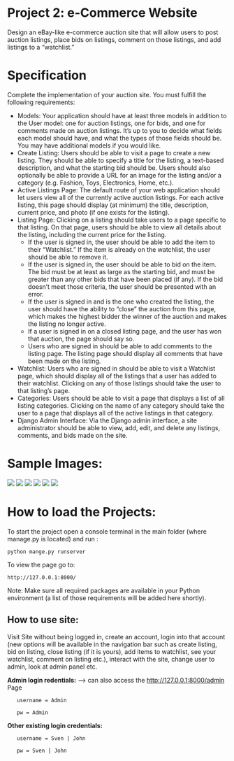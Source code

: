 # Project 2: e-Commerce Website

Design an eBay-like e-commerce auction site that will allow users to post auction listings, place bids on listings, comment on those listings, and add listings to a “watchlist.”

# Specification

Complete the implementation of your auction site. You must fulfill the following requirements:

* Models: Your application should have at least three models in addition to the User model: one for auction listings, one for bids, and one for comments made on auction listings. It’s up to you to decide what fields each model should have, and what the types of those fields should be. You may have additional models if you would like.
* Create Listing: Users should be able to visit a page to create a new listing. They should be able to specify a title for the listing, a text-based description, and what the starting bid should be. Users should also optionally be able to provide a URL for an image for the listing and/or a category (e.g. Fashion, Toys, Electronics, Home, etc.).
* Active Listings Page: The default route of your web application should let users view all of the currently active auction listings. For each active listing, this page should display (at minimum) the title, description, current price, and photo (if one exists for the listing).
* Listing Page: Clicking on a listing should take users to a page specific to that listing. On that page, users should be able to view all details about the listing, including the current price for the listing.
  * If the user is signed in, the user should be able to add the item to their “Watchlist.” If the item is already on the watchlist, the user should be able to remove it.
  * If the user is signed in, the user should be able to bid on the item. The bid must be at least as large as the starting bid, and must be greater than any other bids that have been placed (if any). If the bid doesn’t meet those criteria, the user should be presented with an error.
   * If the user is signed in and is the one who created the listing, the user should have the ability to “close” the auction from this page, which makes the highest bidder the winner of the auction and makes the listing no longer active.
   * If a user is signed in on a closed listing page, and the user has won that auction, the page should say so.
   * Users who are signed in should be able to add comments to the listing page. The listing page should display all comments that have been made on the listing.
 * Watchlist: Users who are signed in should be able to visit a Watchlist page, which should display all of the listings that a user has added to their watchlist. Clicking on any of those listings should take the user to that listing’s page.
* Categories: Users should be able to visit a page that displays a list of all listing categories. Clicking on the name of any category should take the user to a page that displays all of the active listings in that category.
* Django Admin Interface: Via the Django admin interface, a site administrator should be able to view, add, edit, and delete any listings, comments, and bids made on the site.


# Sample Images:
![](https://github.com/AndreiLesi/Sample_Images/blob/master/course_webProgramming/Project_2/Register.JPG?raw=true)
![](https://github.com/AndreiLesi/Sample_Images/blob/master/course_webProgramming/Project_2/Index.JPG?raw=true)
![](https://github.com/AndreiLesi/Sample_Images/blob/master/course_webProgramming/Project_2/Create.JPG?raw=true)
![](https://github.com/AndreiLesi/Sample_Images/blob/master/course_webProgramming/Project_2/Categories.JPG?raw=true)
![](https://github.com/AndreiLesi/Sample_Images/blob/master/course_webProgramming/Project_2/Listing-1.JPG?raw=true)
![](https://github.com/AndreiLesi/Sample_Images/blob/master/course_webProgramming/Project_2/Listing-2.JPG?raw=true)


# How to load the Projects:

To start the project open a console terminal in the main folder (where manage.py is located) and run :

    python mange.py runserver

To view the page go to:

    http://127.0.0.1:8000/      

Note: Make sure all required packages are available in your Python environment (a list of those requirements will be added here shortly).

## How to use site:
Visit Site without being logged in, create an account, login into that account (new options will be available in the navigation bar such as create listing, bid on listing, close listing (if it is yours), add items to watchlist, see your watchlist, comment on listing etc.), interact with the site, change user to admin, look at admin panel etc.

 **Admin login redentials:** --> can also access the http://127.0.0.1:8000/admin Page
 
       username = Admin
 
       pw = Admin
       
**Other existing login credentials:**

       username = Sven | John
 
       pw = Sven | John 
